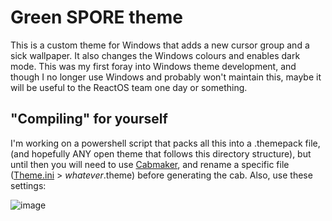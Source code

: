 # Green SPORE theme
This is a custom theme for Windows that adds a new cursor group and a sick wallpaper. It also changes the Windows colours and enables dark mode. 
This was my first foray into Windows theme development, and though I no longer use Windows and probably won't maintain this, maybe it will be useful to the ReactOS team one day or something.

## "Compiling" for yourself
I'm working on a powershell script that packs all this into a .themepack file, (and hopefully ANY open theme that follows this directory structure), but until then you will need to use [Cabmaker](https://github.com/sapientcoder/CabMaker), and rename a specific file ([Theme.ini](./Theme/Theme.ini) > _whatever_.theme) before generating the cab. Also, use these settings:

![image](https://user-images.githubusercontent.com/75518058/236777005-740e6a6e-cac5-4819-941f-e1d2ddce99ce.png)
